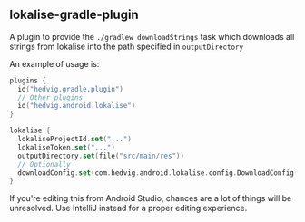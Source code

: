 ## lokalise-gradle-plugin

A plugin to provide the `./gradlew downloadStrings` task which downloads all strings
from lokalise into the path specified in `outputDirectory`

An example of usage is:

```kotlin
plugins {
  id("hedvig.gradle.plugin")
  // Other plugins
  id("hedvig.android.lokalise")
}

lokalise {
  lokaliseProjectId.set("...")
  lokaliseToken.set("...")
  outputDirectory.set(file("src/main/res"))
  // Optionally
  downloadConfig.set(com.hedvig.android.lokalise.config.DownloadConfig())
}

```

If you're editing this from Android Studio, chances are a lot of things will be unresolved. Use
IntelliJ instead for a proper editing experience.